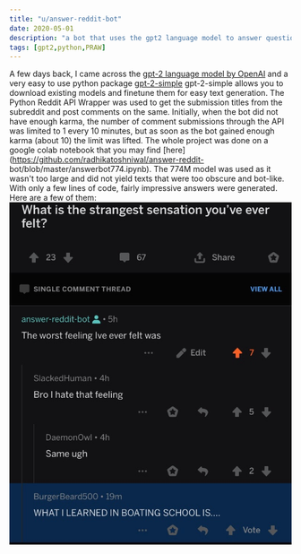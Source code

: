 ```yaml
---
title: "u/answer-reddit-bot"
date: 2020-05-01
description: "a bot that uses the gpt2 language model to answer questions on r/AskReddit"
tags: [gpt2,python,PRAW]
---
```

 A few days back, I came across the [gpt-2 language model by OpenAI](https://openai.com/blog/better-language-models/)
 and a very easy to use python package [gpt-2-simple](https://github.com/minimaxir/gpt-2-simple)
 gpt-2-simple allows you to download existing models and finetune them for easy text generation.
 The Python Reddit API Wrapper was used to get the submission titles from the subreddit and post comments on the same.
 Initially, when the bot did not have enough karma, the number of comment submissions through the API was limited to
 1 every 10 minutes,     but as soon as the bot gained enough karma (about 10) the limit was lifted. 
 The whole project was done on a google colab notebook that you may find [here](https://github.com/radhikatoshniwal/answer-reddit-  bot/blob/master/answerbot774.ipynb).
 The 774M model was used as it wasn't too large and did not yield texts that were too obscure and bot-like.
 With only a few lines of code, fairly impressive answers were generated. Here are a few of them:
 ![](https://github.com/radhikatoshniwal/blog/blob/master/resources/_gen/images/post-1/2.JPG)
